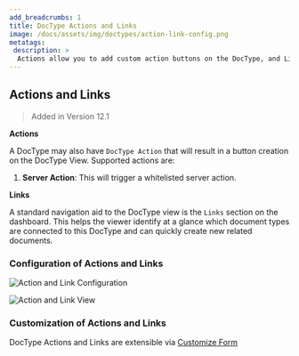 ```yaml
---
add_breadcrumbs: 1
title: DocType Actions and Links
image: /docs/assets/img/doctypes/action-link-config.png
metatags:
 description: >
  Actions allow you to add custom action buttons on the DocType, and Links help you to configure the dashboard for linked documents on the DocTye form.
---
```

## Actions and Links

> Added in Version 12.1

**Actions**

A DocType may also have `DocType Action` that will result in a button creation on the DocType View. Supported actions are:

1. **Server Action**: This will trigger a whitelisted server action.

**Links**

A standard navigation aid to the DocType view is the `Links` section on the dashboard. This helps the viewer identify at a glance which document types are connected to this DocType and can quickly create new related documents.

### Configuration of Actions and Links

![Action and Link Configuration](/docs/assets/img/doctypes/action-link-config.png)

![Action and Link View](/docs/assets/img/doctypes/action-link.png)

### Customization of Actions and Links

DocType Actions and Links are extensible via [Customize Form](customize)
